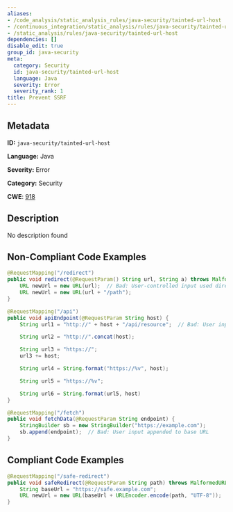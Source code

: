 ```yaml
---
aliases:
- /code_analysis/static_analysis_rules/java-security/tainted-url-host
- /continuous_integration/static_analysis/rules/java-security/tainted-url-host
- /static_analysis/rules/java-security/tainted-url-host
dependencies: []
disable_edit: true
group_id: java-security
meta:
  category: Security
  id: java-security/tainted-url-host
  language: Java
  severity: Error
  severity_rank: 1
title: Prevent SSRF
---
```

<!--  SOURCED FROM https://github.com/DataDog/datadog-static-analyzer-rule-docs -->


## Metadata
**ID:** `java-security/tainted-url-host`

**Language:** Java

**Severity:** Error

**Category:** Security

**CWE**: [918](https://cwe.mitre.org/data/definitions/918.html)

## Description
No description found

## Non-Compliant Code Examples
```java
@RequestMapping("/redirect")
public void redirect(@RequestParam() String url, String a) throws MalformedURLException {
    URL newUrl = new URL(url);  // Bad: User-controlled input used directly
    URL newUrl = new URL(url + "/path");
}

@RequestMapping("/api")
public void apiEndpoint(@RequestParam String host) {
    String url1 = "http://" + host + "/api/resource";  // Bad: User input concatenated into URL

    String url2 = "http://".concat(host);

    String url3 = "https://";
    url3 += host;

    String url4 = String.format("https://%v", host);

    String url5 = "https://%v";

    String url6 = String.format(url5, host)
}

@RequestMapping("/fetch")
public void fetchData(@RequestParam String endpoint) {
    StringBuilder sb = new StringBuilder("https://example.com");
    sb.append(endpoint);  // Bad: User input appended to base URL
}
```

## Compliant Code Examples
```java
@RequestMapping("/safe-redirect")
public void safeRedirect(@RequestParam String path) throws MalformedURLException {
    String baseUrl = "https://safe.example.com";
    URL newUrl = new URL(baseUrl + URLEncoder.encode(path, "UTF-8"));  // Good: User input only affects the path, not the host
}
```
